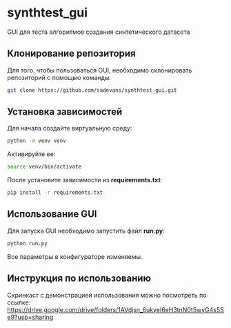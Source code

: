 # synthtest_gui
GUI для теста алгоритмов создания синтетического датасета

## Клонирование репозитория

Для того, чтобы пользоваться GUI, необходимо склонировать репозиторий с помощью команды:
```bash
git clone https://github.com/sadevans/synthtest_gui.git
```

## Установка зависимостей

Для начала создайте виртуальную среду:
```bash
python -m venv venv
```

Активируйте ее:
```bash
source venv/bin/activate
```

После установите зависимости из **requirements.txt**:
```bash
pip install -r requirements.txt
```

## Использование GUI
Для запуска GUI необходимо запустить файл **run.py**:
```bash
python run.py
```
Все параметры в конфигураторе изменяемы.

## Инструкция по использованию

Скринкаст с демонстрацией использования можно посмотреть по ссылке: https://drive.google.com/drive/folders/1AVdjsn_6ukyeI6eH3tnN0t5wyG4s5Se9?usp=sharing

